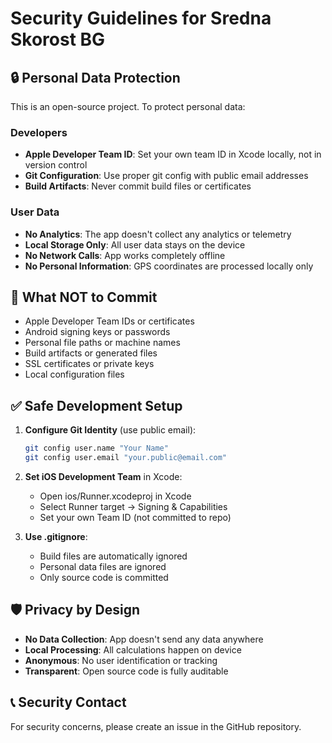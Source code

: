 # Security Guidelines for Sredna Skorost BG

## 🔒 Personal Data Protection

This is an open-source project. To protect personal data:

### Developers
- **Apple Developer Team ID**: Set your own team ID in Xcode locally, not in version control
- **Git Configuration**: Use proper git config with public email addresses
- **Build Artifacts**: Never commit build files or certificates

### User Data
- **No Analytics**: The app doesn't collect any analytics or telemetry
- **Local Storage Only**: All user data stays on the device
- **No Network Calls**: App works completely offline
- **No Personal Information**: GPS coordinates are processed locally only

## 🚫 What NOT to Commit

- Apple Developer Team IDs or certificates
- Android signing keys or passwords
- Personal file paths or machine names
- Build artifacts or generated files
- SSL certificates or private keys
- Local configuration files

## ✅ Safe Development Setup

1. **Configure Git Identity** (use public email):
   ```bash
   git config user.name "Your Name"
   git config user.email "your.public@email.com"
   ```

2. **Set iOS Development Team** in Xcode:
   - Open ios/Runner.xcodeproj in Xcode
   - Select Runner target → Signing & Capabilities
   - Set your own Team ID (not committed to repo)

3. **Use .gitignore**:
   - Build files are automatically ignored
   - Personal data files are ignored
   - Only source code is committed

## 🛡️ Privacy by Design

- **No Data Collection**: App doesn't send any data anywhere
- **Local Processing**: All calculations happen on device
- **Anonymous**: No user identification or tracking
- **Transparent**: Open source code is fully auditable

## 📞 Security Contact

For security concerns, please create an issue in the GitHub repository.